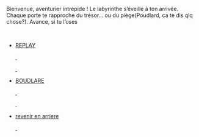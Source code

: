Bienvenue, aventurier intrépide ! Le labyrinthe s’éveille à ton arrivée. Chaque porte te rapproche du trésor… ou du piège(Poudlard, ca te dis qlq chose?). Avance, si tu l’oses




<ul>

&nbsp; <li><a href="entree\_play.md">REPLAY</li>      

&nbsp; </ul>

<ul>

&nbsp; <li><a href="boudlare.md">BOUDLARE</li>      

&nbsp; </ul>

<ul>

&nbsp; <li><a href="la\_chambre\_de\_yasmine.md">revenir en arriere</li>      

&nbsp; </ul>

